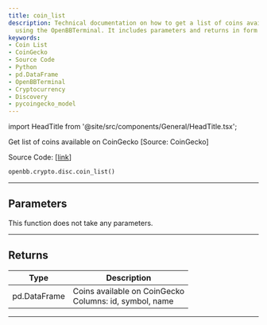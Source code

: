 ```yaml
---
title: coin_list
description: Technical documentation on how to get a list of coins available on CoinGecko
  using the OpenBBTerminal. It includes parameters and returns in form of a pd.DataFrame.
keywords:
- Coin List
- CoinGecko
- Source Code
- Python
- pd.DataFrame
- OpenBBTerminal
- Cryptocurrency
- Discovery
- pycoingecko_model
---
```


import HeadTitle from '@site/src/components/General/HeadTitle.tsx';

<HeadTitle title="coin_list - Disc - Crypto - Reference | OpenBB SDK Docs" />

Get list of coins available on CoinGecko [Source: CoinGecko]

Source Code: [[link](https://github.com/OpenBB-finance/OpenBBTerminal/tree/main/openbb_terminal/cryptocurrency/discovery/pycoingecko_model.py#L339)]

```python
openbb.crypto.disc.coin_list()
```

---

## Parameters

This function does not take any parameters.

---

## Returns

| Type | Description |
| ---- | ----------- |
| pd.DataFrame | Coins available on CoinGecko<br/>Columns: id, symbol, name |
---
